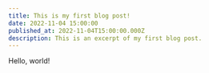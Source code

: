 ```yaml
---
title: This is my first blog post!
date: 2022-11-04 15:00:00
published_at: 2022-11-04T15:00:00.000Z
description: This is an excerpt of my first blog post.
---
```


Hello, world!

